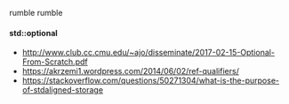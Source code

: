 
rumble rumble


#### std::optional
- http://www.club.cc.cmu.edu/~ajo/disseminate/2017-02-15-Optional-From-Scratch.pdf
- https://akrzemi1.wordpress.com/2014/06/02/ref-qualifiers/
- https://stackoverflow.com/questions/50271304/what-is-the-purpose-of-stdaligned-storage
